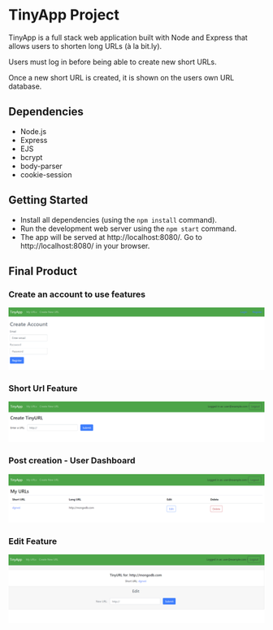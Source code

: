 # TinyApp Project

TinyApp is a full stack web application built with Node and Express that allows users to shorten long URLs (à la bit.ly).

Users must log in before being able to create new short URLs.

Once a new short URL is created, it is shown on the users own URL database.


## Dependencies

- Node.js
- Express
- EJS
- bcrypt
- body-parser
- cookie-session

## Getting Started

- Install all dependencies (using the `npm install` command).
- Run the development web server using the `npm start` command.
- The app will be served at http://localhost:8080/. Go to http://localhost:8080/ in your browser.

## Final Product

### Create an account to use features
!["Screenshot of Register page"](https://github.com/michealap/tinyapp/blob/master/docs/register.PNG?raw=true)
### Short Url Feature
!["Screenshot of Create New Url page"](https://github.com/michealap/tinyapp/blob/master/docs/create.PNG?raw=true)
### Post creation - User Dashboard
!["Screenshot of New User Dashboard"](https://github.com/michealap/tinyapp/blob/master/docs/userUrl.PNG?raw=true)
### Edit Feature
!["Screenshot of Edit page"](https://github.com/michealap/tinyapp/blob/master/docs/useredit.PNG?raw=true)
